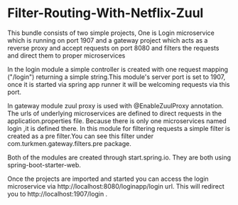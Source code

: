 # Filter-Routing-With-Netflix-Zuul
This bundle consists of two simple projects, One is Login microservice which is running on port 1907 and a gateway project which acts as a reverse proxy and accept requests on port 8080 and filters the requests and direct them to proper microservices

In the login module a simple controller is created with one request mapping ("/login") returning a simple string.This module's server port is set to 1907, once it is started via spring app runner it will be welcoming requests via this port.

In gateway module zuul proxy is used with @EnableZuulProxy annotation. The urls of underlying microservices are defined to direct requests in the application.properties file. Because there is only one microservices named login ,it is defined there. In this module for filtering requests a simple filter is created as a pre filter.You can see this filter under com.turkmen.gateway.filters.pre package.

Both of the modules are created through start.spring.io. They are both using spring-boot-starter-web.

Once the projects are imported and started you can access the login microservice via http://localhost:8080/loginapp/login url. This will redirect you to http://localhost:1907/login .